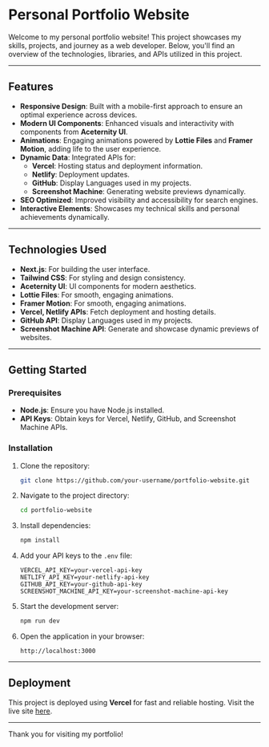 # Personal Portfolio Website

Welcome to my personal portfolio website! This project showcases my skills, projects, and journey as a web developer. Below, you'll find an overview of the technologies, libraries, and APIs utilized in this project.

---

## Features

- **Responsive Design**: Built with a mobile-first approach to ensure an optimal experience across devices.
- **Modern UI Components**: Enhanced visuals and interactivity with components from **Aceternity UI**.
- **Animations**: Engaging animations powered by **Lottie Files** and **Framer Motion**, adding life to the user experience.
- **Dynamic Data**: Integrated APIs for:
  - **Vercel**: Hosting status and deployment information.
  - **Netlify**: Deployment updates.
  - **GitHub**:  Display Languages used in my projects.
  - **Screenshot Machine**: Generating website previews dynamically.
- **SEO Optimized**: Improved visibility and accessibility for search engines.
- **Interactive Elements**: Showcases my technical skills and personal achievements dynamically.

---

## Technologies Used

- **Next.js**: For building the user interface.
- **Tailwind CSS**: For styling and design consistency.
- **Aceternity UI**: UI components for modern aesthetics.
- **Lottie Files**: For smooth, engaging animations.
- **Framer Motion**: For smooth, engaging animations.
- **Vercel, Netlify APIs**: Fetch deployment and hosting details.
- **GitHub API**: Display Languages used in my projects.
- **Screenshot Machine API**: Generate and showcase dynamic previews of websites.

---

## Getting Started

### Prerequisites
- **Node.js**: Ensure you have Node.js installed.
- **API Keys**: Obtain keys for Vercel, Netlify, GitHub, and Screenshot Machine APIs.

### Installation

1. Clone the repository:
   ```bash
   git clone https://github.com/your-username/portfolio-website.git
   ```

2. Navigate to the project directory:
   ```bash
   cd portfolio-website
   ```

3. Install dependencies:
   ```bash
   npm install
   ```

4. Add your API keys to the `.env` file:
   ```env
   VERCEL_API_KEY=your-vercel-api-key
   NETLIFY_API_KEY=your-netlify-api-key
   GITHUB_API_KEY=your-github-api-key
   SCREENSHOT_MACHINE_API_KEY=your-screenshot-machine-api-key
   ```

5. Start the development server:
   ```bash
   npm run dev
   ```

6. Open the application in your browser:
   ```
   http://localhost:3000
   ```

---



## Deployment

This project is deployed using **Vercel** for fast and reliable hosting. Visit the live site [here](https://sanjeevshah.vercel.app).

---




Thank you for visiting my portfolio!
